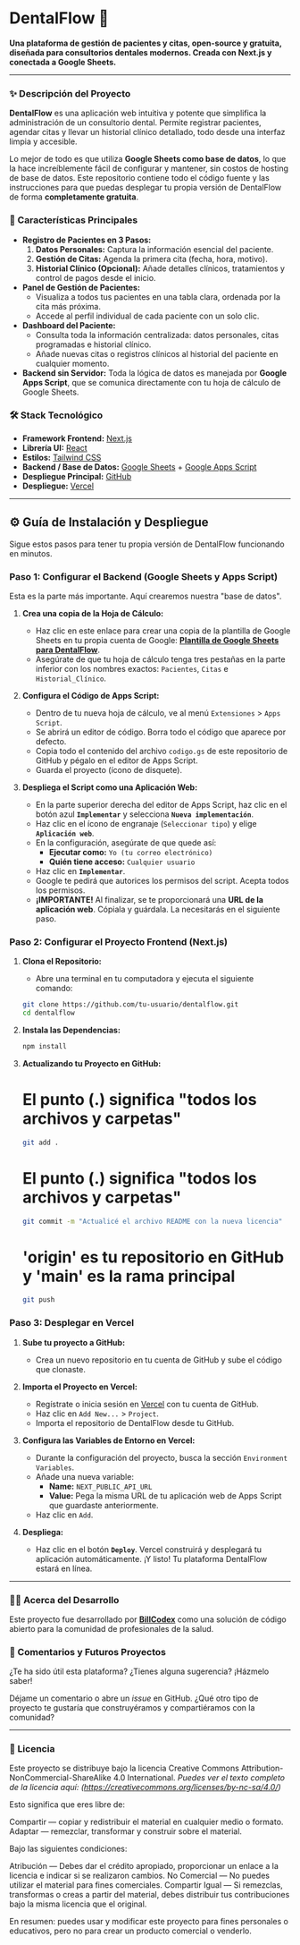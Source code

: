 # DentalFlow 🦷

**Una plataforma de gestión de pacientes y citas, open-source y gratuita, diseñada para consultorios dentales modernos. Creada con Next.js y conectada a Google Sheets.**

---

### ✨ Descripción del Proyecto

**DentalFlow** es una aplicación web intuitiva y potente que simplifica la administración de un consultorio dental. Permite registrar pacientes, agendar citas y llevar un historial clínico detallado, todo desde una interfaz limpia y accesible.

Lo mejor de todo es que utiliza **Google Sheets como base de datos**, lo que la hace increíblemente fácil de configurar y mantener, sin costos de hosting de base de datos. Este repositorio contiene todo el código fuente y las instrucciones para que puedas desplegar tu propia versión de DentalFlow de forma **completamente gratuita**.

### 🚀 Características Principales

*   **Registro de Pacientes en 3 Pasos:**
    1.  **Datos Personales:** Captura la información esencial del paciente.
    2.  **Gestión de Citas:** Agenda la primera cita (fecha, hora, motivo).
    3.  **Historial Clínico (Opcional):** Añade detalles clínicos, tratamientos y control de pagos desde el inicio.
*   **Panel de Gestión de Pacientes:**
    *   Visualiza a todos tus pacientes en una tabla clara, ordenada por la cita más próxima.
    *   Accede al perfil individual de cada paciente con un solo clic.
*   **Dashboard del Paciente:**
    *   Consulta toda la información centralizada: datos personales, citas programadas e historial clínico.
    *   Añade nuevas citas o registros clínicos al historial del paciente en cualquier momento.
*   **Backend sin Servidor:** Toda la lógica de datos es manejada por **Google Apps Script**, que se comunica directamente con tu hoja de cálculo de Google Sheets.

### 🛠️ Stack Tecnológico

*   **Framework Frontend:** [Next.js](https://nextjs.org/)
*   **Librería UI:** [React](https://reactjs.org/)
*   **Estilos:** [Tailwind CSS](https://tailwindcss.com/)
*   **Backend / Base de Datos:** [Google Sheets](https://www.google.com/sheets/about/) + [Google Apps Script](https://developers.google.com/apps-script)
*   **Despliegue Principal:** [GitHub](https://github.com/)
*   **Despliegue:** [Vercel](https://vercel.com/)

---

## ⚙️ Guía de Instalación y Despliegue

Sigue estos pasos para tener tu propia versión de DentalFlow funcionando en minutos.

### **Paso 1: Configurar el Backend (Google Sheets y Apps Script)**

Esta es la parte más importante. Aquí crearemos nuestra "base de datos".

1.  **Crea una copia de la Hoja de Cálculo:**
    *   Haz clic en este enlace para crear una copia de la plantilla de Google Sheets en tu propia cuenta de Google:
        **[Plantilla de Google Sheets para DentalFlow](https://docs.google.com/spreadsheets/d/1pxNI3c3bJX7PALvEI7Ul8jxt8QnBxgIn1IPI3q84N-4/edit?usp=sharing)**.
    *   Asegúrate de que tu hoja de cálculo tenga tres pestañas en la parte inferior con los nombres exactos: `Pacientes`, `Citas` e `Historial_Clínico`.

2.  **Configura el Código de Apps Script:**
    *   Dentro de tu nueva hoja de cálculo, ve al menú `Extensiones` > `Apps Script`.
    *   Se abrirá un editor de código. Borra todo el código que aparece por defecto.
    *   Copia todo el contenido del archivo `codigo.gs` de este repositorio de GitHub y pégalo en el editor de Apps Script.
    *   Guarda el proyecto (ícono de disquete).

3.  **Despliega el Script como una Aplicación Web:**
    *   En la parte superior derecha del editor de Apps Script, haz clic en el botón azul **`Implementar`** y selecciona **`Nueva implementación`**.
    *   Haz clic en el ícono de engranaje (`Seleccionar tipo`) y elige **`Aplicación web`**.
    *   En la configuración, asegúrate de que quede así:
        *   **Ejecutar como:** `Yo (tu correo electrónico)`
        *   **Quién tiene acceso:** `Cualquier usuario`
    *   Haz clic en **`Implementar`**.
    *   Google te pedirá que autorices los permisos del script. Acepta todos los permisos.
    *   **¡IMPORTANTE!** Al finalizar, se te proporcionará una **URL de la aplicación web**. Cópiala y guárdala. La necesitarás en el siguiente paso.

### **Paso 2: Configurar el Proyecto Frontend (Next.js)**

1.  **Clona el Repositorio:**
    *   Abre una terminal en tu computadora y ejecuta el siguiente comando:
      ```bash
      git clone https://github.com/tu-usuario/dentalflow.git
      cd dentalflow
      ```

2.  **Instala las Dependencias:**
    ```bash
    npm install
    ```

3.  **Actualizando tu Proyecto en GitHub:**
    # El punto (.) significa "todos los archivos y carpetas"
    ```bash
    git add .
    ```
    # El punto (.) significa "todos los archivos y carpetas"
    ```bash
    git commit -m "Actualicé el archivo README con la nueva licencia"
    ```
    # 'origin' es tu repositorio en GitHub y 'main' es la rama principal
    ```bash
    git push
    ```

### **Paso 3: Desplegar en Vercel**

1.  **Sube tu proyecto a GitHub:**
    *   Crea un nuevo repositorio en tu cuenta de GitHub y sube el código que clonaste.

2.  **Importa el Proyecto en Vercel:**
    *   Regístrate o inicia sesión en [Vercel](https://vercel.com/) con tu cuenta de GitHub.
    *   Haz clic en `Add New...` > `Project`.
    *   Importa el repositorio de DentalFlow desde tu GitHub.

3.  **Configura las Variables de Entorno en Vercel:**
    *   Durante la configuración del proyecto, busca la sección `Environment Variables`.
    *   Añade una nueva variable:
        *   **Name:** `NEXT_PUBLIC_API_URL`
        *   **Value:** Pega la misma URL de tu aplicación web de Apps Script que guardaste anteriormente.
    *   Haz clic en `Add`.

4.  **Despliega:**
    *   Haz clic en el botón **`Deploy`**. Vercel construirá y desplegará tu aplicación automáticamente. ¡Y listo! Tu plataforma DentalFlow estará en línea.

---

### 👨‍💻 Acerca del Desarrollo

Este proyecto fue desarrollado por **[BillCodex](https://www.billcodex.com)** como una solución de código abierto para la comunidad de profesionales de la salud.

### 💬 Comentarios y Futuros Proyectos

¿Te ha sido útil esta plataforma? ¿Tienes alguna sugerencia? ¡Házmelo saber!

Déjame un comentario o abre un *issue* en GitHub. ¿Qué otro tipo de proyecto te gustaría que construyéramos y compartiéramos con la comunidad?

---

### 📄 Licencia

Este proyecto se distribuye bajo la licencia Creative Commons Attribution-NonCommercial-ShareAlike 4.0 International.
*Puedes ver el texto completo de la licencia aquí: (https://creativecommons.org/licenses/by-nc-sa/4.0/)*

Esto significa que eres libre de:

Compartir — copiar y redistribuir el material en cualquier medio o formato.
Adaptar — remezclar, transformar y construir sobre el material.

Bajo las siguientes condiciones:

Atribución — Debes dar el crédito apropiado, proporcionar un enlace a la licencia e indicar si se realizaron cambios.
No Comercial — No puedes utilizar el material para fines comerciales.
Compartir Igual — Si remezclas, transformas o creas a partir del material, debes distribuir tus contribuciones bajo la misma licencia que el original.

En resumen: puedes usar y modificar este proyecto para fines personales o educativos, pero no para crear un producto comercial o venderlo.
